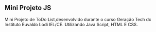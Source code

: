 ## Mini Projeto JS
Mini Projeto de ToDo List,desenvolvido durante o curso Geração Tech do Instituto Euvaldo Lodi IEL/CE. Utilizando Java Script, HTML E CSS.
